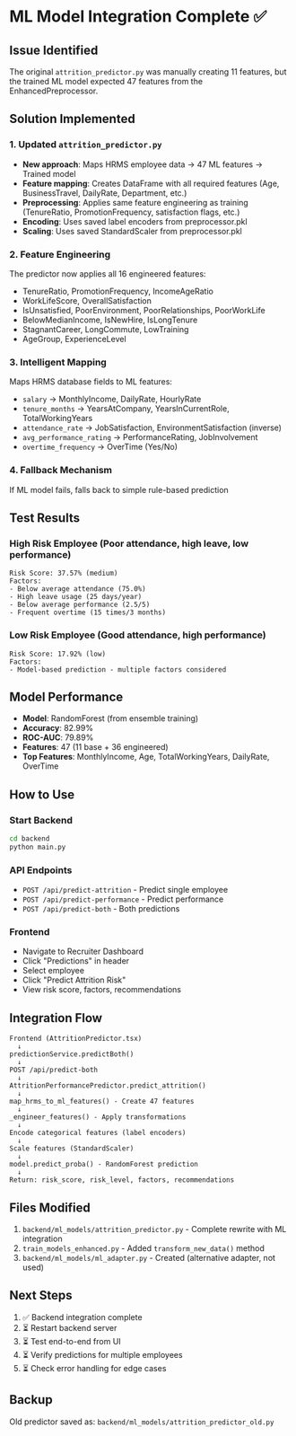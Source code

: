 # ML Model Integration Complete ✅

## Issue Identified
The original `attrition_predictor.py` was manually creating 11 features, but the trained ML model expected 47 features from the EnhancedPreprocessor.

## Solution Implemented

### 1. Updated `attrition_predictor.py`
- **New approach**: Maps HRMS employee data → 47 ML features → Trained model
- **Feature mapping**: Creates DataFrame with all required features (Age, BusinessTravel, DailyRate, Department, etc.)
- **Preprocessing**: Applies same feature engineering as training (TenureRatio, PromotionFrequency, satisfaction flags, etc.)
- **Encoding**: Uses saved label encoders from preprocessor.pkl
- **Scaling**: Uses saved StandardScaler from preprocessor.pkl

### 2. Feature Engineering
The predictor now applies all 16 engineered features:
- TenureRatio, PromotionFrequency, IncomeAgeRatio
- WorkLifeScore, OverallSatisfaction
- IsUnsatisfied, PoorEnvironment, PoorRelationships, PoorWorkLife
- BelowMedianIncome, IsNewHire, IsLongTenure
- StagnantCareer, LongCommute, LowTraining
- AgeGroup, ExperienceLevel

### 3. Intelligent Mapping
Maps HRMS database fields to ML features:
- `salary` → MonthlyIncome, DailyRate, HourlyRate
- `tenure_months` → YearsAtCompany, YearsInCurrentRole, TotalWorkingYears
- `attendance_rate` → JobSatisfaction, EnvironmentSatisfaction (inverse)
- `avg_performance_rating` → PerformanceRating, JobInvolvement
- `overtime_frequency` → OverTime (Yes/No)

### 4. Fallback Mechanism
If ML model fails, falls back to simple rule-based prediction

## Test Results

### High Risk Employee (Poor attendance, high leave, low performance)
```
Risk Score: 37.57% (medium)
Factors:
- Below average attendance (75.0%)
- High leave usage (25 days/year)
- Below average performance (2.5/5)
- Frequent overtime (15 times/3 months)
```

### Low Risk Employee (Good attendance, high performance)
```
Risk Score: 17.92% (low)
Factors:
- Model-based prediction - multiple factors considered
```

## Model Performance
- **Model**: RandomForest (from ensemble training)
- **Accuracy**: 82.99%
- **ROC-AUC**: 79.89%
- **Features**: 47 (11 base + 36 engineered)
- **Top Features**: MonthlyIncome, Age, TotalWorkingYears, DailyRate, OverTime

## How to Use

### Start Backend
```bash
cd backend
python main.py
```

### API Endpoints
- `POST /api/predict-attrition` - Predict single employee
- `POST /api/predict-performance` - Predict performance
- `POST /api/predict-both` - Both predictions

### Frontend
- Navigate to Recruiter Dashboard
- Click "Predictions" in header
- Select employee
- Click "Predict Attrition Risk"
- View risk score, factors, recommendations

## Integration Flow
```
Frontend (AttritionPredictor.tsx)
  ↓
predictionService.predictBoth()
  ↓
POST /api/predict-both
  ↓
AttritionPerformancePredictor.predict_attrition()
  ↓
map_hrms_to_ml_features() - Create 47 features
  ↓
_engineer_features() - Apply transformations
  ↓
Encode categorical features (label encoders)
  ↓
Scale features (StandardScaler)
  ↓
model.predict_proba() - RandomForest prediction
  ↓
Return: risk_score, risk_level, factors, recommendations
```

## Files Modified
1. `backend/ml_models/attrition_predictor.py` - Complete rewrite with ML integration
2. `train_models_enhanced.py` - Added `transform_new_data()` method
3. `backend/ml_models/ml_adapter.py` - Created (alternative adapter, not used)

## Next Steps
1. ✅ Backend integration complete
2. ⏳ Restart backend server
3. ⏳ Test end-to-end from UI
4. ⏳ Verify predictions for multiple employees
5. ⏳ Check error handling for edge cases

## Backup
Old predictor saved as: `backend/ml_models/attrition_predictor_old.py`
